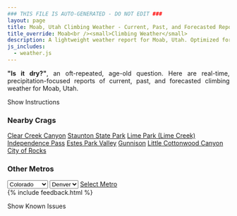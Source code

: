 ```yaml
---
### THIS FILE IS AUTO-GENERATED - DO NOT EDIT ###
layout: page
title: Moab, Utah Climbing Weather - Current, Past, and Forecasted Report
title_override: Moab<br /><small>Climbing Weather</small>
description: A lightweight weather report for Moab, Utah. Optimized for slow internet connections.
js_includes:
  - weather.js
---
```


<section class="measure center lh-copy f5-ns f6 ph2 mv4" style="text-align: justify;">
<strong>"Is it dry?"</strong>, an oft-repeated, age-old question. Here are real-time,
precipitation-focused reports of current, past, and forecasted climbing weather for Moab, Utah.
</section>

<p id="settings-toggle" class="mw5 b center tc hover-light-red black-70 pointer">Show Instructions</p>
<section id="settings" class="overflow-hidden" style="display:none;">
    <div class="mv2 ph2 center">
        <div class="fn f6 tc pv2">
            <p class="measure lh-copy center"><strong>Show/hide hourly forecasts</strong> by clicking the desired day.</p>
            <hr class="mw5 p0 mv2 o-60 b0 bt b--light-red light-red bg-light-red">
            <p class="measure lh-copy center"><strong>Current and Past conditions</strong> are measured by the nearest weather station. <strong>Forecast conditions</strong> are calculated and polled separately.</p>
            <hr class="mw5 p0 mv2 o-60 b0 bt b--light-red light-red bg-light-red">
            <p class="measure lh-copy center"><strong>Having issues?</strong> Try <a id="clear-cache" class="no-underline relative fancy-link light-red hover-light-red" href="#">clearing the local cache</a>.</p>
            <hr class="mw5 p0 mv2 o-60 b0 bt b--light-red light-red bg-light-red">
            <p class="measure lh-copy center">Weather data sourced from <a class="no-underline fancy-link relative light-red" target="_blank" href="https://www.weather.gov/documentation/services-web-api">weather.gov</a>.</p>
        </div>
    </div>
</section>
<section id="weather" data-crag="moab-utah" class="mv4-ns mv3 ph2 center"></section>
<section id="nearby" class="tc lh-copy">
  <h3>Nearby Crags</h3>
<a class="nowrap no-underline fancy-link relative light-red mh3" href="/crags/clear-creek-canyon-colorado-weather.html">Clear Creek Canyon</a>
<a class="nowrap no-underline fancy-link relative light-red mh3" href="/crags/staunton-state-park-colorado-weather.html">Staunton State Park</a>
<a class="nowrap no-underline fancy-link relative light-red mh3" href="/crags/lime-park-lime-creek-colorado-weather.html">Lime Park (Lime Creek)</a>
<a class="nowrap no-underline fancy-link relative light-red mh3" href="/crags/independence-pass-colorado-weather.html">Independence Pass</a>
<a class="nowrap no-underline fancy-link relative light-red mh3" href="/crags/estes-park-valley-colorado-weather.html">Estes Park Valley</a>
<a class="nowrap no-underline fancy-link relative light-red mh3" href="/crags/gunnison-colorado-weather.html">Gunnison</a>
<a class="nowrap no-underline fancy-link relative light-red mh3" href="/crags/little-cottonwood-canyon-utah-weather.html">Little Cottonwood Canyon</a>
<a class="nowrap no-underline fancy-link relative light-red mh3" href="/crags/city-of-rocks-idaho-weather.html">City of Rocks</a>
</section>
<section id="nearby" class="tc lh-copy">
  <h3>Other Metros</h3>
  <select class="ma1 bg-near-white pa2" id="stateSel">
    <option value="Texas">Texas</option>
    <option value="Washington">Washington</option>
    <option value="Colorado" selected>Colorado</option>
    <option value="Tennessee">Tennessee</option>
    <option value="Utah">Utah</option>
    <option value="California">California</option>
  </select>
  <select class="ma1 bg-near-white pa2" id="citySel">
    <option value="Denver" selected>Denver</option>
  </select>
  <a id="selectMetro" class="f6 link dim ph3 pv2 ma1 dib white bg-light-red" href="/crags/denver-colorado-weather.html">Select Metro</a>
  <script>
    var states = [];
    states["Texas"] = "Austin"
    states["Washington"] = "Seattle"
    states["Colorado"] = "Denver"
    states["Tennessee"] = "Nashville"
    states["Utah"] = "Salt Lake City"
    states["California"] = "San Francisco|Los Angeles"
  </script>
</section>
{% include feedback.html %}
<p id="issues-toggle" class="mw5 b center tc hover-light-red black-70 pointer">Show Known Issues</p>
<section id="issues" class="overflow-hidden tc f6">
</section>

<script>
  var weekly_GJT_60_82 = {"updated":"2022-01-03T07:11:05+00:00","units":"us","forecastGenerator":"BaselineForecastGenerator","generatedAt":"2022-01-03T08:48:03+00:00","updateTime":"2022-01-03T07:11:05+00:00","validTimes":"2022-01-03T01:00:00+00:00/P8D","elevation":{"unitCode":"wmoUnit:m","value":1560.8808},"periods":[{"number":1,"name":"Overnight","startTime":"2022-01-03T01:00:00-07:00","endTime":"2022-01-03T06:00:00-07:00","isDaytime":false,"temperature":3,"temperatureUnit":"F","temperatureTrend":null,"windSpeed":"5 mph","windDirection":"E","icon":"https://api.weather.gov/icons/land/night/cold?size=medium","shortForecast":"Mostly Clear","detailedForecast":"Mostly clear, with a low around 3. East wind around 5 mph."},{"number":2,"name":"Monday","startTime":"2022-01-03T06:00:00-07:00","endTime":"2022-01-03T18:00:00-07:00","isDaytime":true,"temperature":27,"temperatureUnit":"F","temperatureTrend":null,"windSpeed":"5 mph","windDirection":"WNW","icon":"https://api.weather.gov/icons/land/day/few?size=medium","shortForecast":"Sunny","detailedForecast":"Sunny, with a high near 27. West northwest wind around 5 mph."},{"number":3,"name":"Monday Night","startTime":"2022-01-03T18:00:00-07:00","endTime":"2022-01-04T06:00:00-07:00","isDaytime":false,"temperature":14,"temperatureUnit":"F","temperatureTrend":null,"windSpeed":"5 mph","windDirection":"ESE","icon":"https://api.weather.gov/icons/land/night/sct?size=medium","shortForecast":"Partly Cloudy","detailedForecast":"Partly cloudy, with a low around 14. East southeast wind around 5 mph."},{"number":4,"name":"Tuesday","startTime":"2022-01-04T06:00:00-07:00","endTime":"2022-01-04T18:00:00-07:00","isDaytime":true,"temperature":35,"temperatureUnit":"F","temperatureTrend":null,"windSpeed":"5 mph","windDirection":"SSW","icon":"https://api.weather.gov/icons/land/day/sct?size=medium","shortForecast":"Mostly Sunny","detailedForecast":"Mostly sunny, with a high near 35. South southwest wind around 5 mph."},{"number":5,"name":"Tuesday Night","startTime":"2022-01-04T18:00:00-07:00","endTime":"2022-01-05T06:00:00-07:00","isDaytime":false,"temperature":19,"temperatureUnit":"F","temperatureTrend":null,"windSpeed":"5 mph","windDirection":"SSE","icon":"https://api.weather.gov/icons/land/night/sct?size=medium","shortForecast":"Partly Cloudy","detailedForecast":"Partly cloudy, with a low around 19. South southeast wind around 5 mph."},{"number":6,"name":"Wednesday","startTime":"2022-01-05T06:00:00-07:00","endTime":"2022-01-05T18:00:00-07:00","isDaytime":true,"temperature":39,"temperatureUnit":"F","temperatureTrend":null,"windSpeed":"5 to 10 mph","windDirection":"SSW","icon":"https://api.weather.gov/icons/land/day/bkn?size=medium","shortForecast":"Partly Sunny","detailedForecast":"Partly sunny, with a high near 39."},{"number":7,"name":"Wednesday Night","startTime":"2022-01-05T18:00:00-07:00","endTime":"2022-01-06T06:00:00-07:00","isDaytime":false,"temperature":24,"temperatureUnit":"F","temperatureTrend":null,"windSpeed":"5 to 10 mph","windDirection":"S","icon":"https://api.weather.gov/icons/land/night/bkn?size=medium","shortForecast":"Mostly Cloudy","detailedForecast":"Mostly cloudy, with a low around 24."},{"number":8,"name":"Thursday","startTime":"2022-01-06T06:00:00-07:00","endTime":"2022-01-06T18:00:00-07:00","isDaytime":true,"temperature":41,"temperatureUnit":"F","temperatureTrend":null,"windSpeed":"5 mph","windDirection":"S","icon":"https://api.weather.gov/icons/land/day/sct?size=medium","shortForecast":"Mostly Sunny","detailedForecast":"Mostly sunny, with a high near 41."},{"number":9,"name":"Thursday Night","startTime":"2022-01-06T18:00:00-07:00","endTime":"2022-01-07T06:00:00-07:00","isDaytime":false,"temperature":25,"temperatureUnit":"F","temperatureTrend":null,"windSpeed":"5 mph","windDirection":"SE","icon":"https://api.weather.gov/icons/land/night/sct?size=medium","shortForecast":"Partly Cloudy","detailedForecast":"Partly cloudy, with a low around 25."},{"number":10,"name":"Friday","startTime":"2022-01-07T06:00:00-07:00","endTime":"2022-01-07T18:00:00-07:00","isDaytime":true,"temperature":42,"temperatureUnit":"F","temperatureTrend":null,"windSpeed":"5 to 10 mph","windDirection":"SSE","icon":"https://api.weather.gov/icons/land/day/sct?size=medium","shortForecast":"Mostly Sunny","detailedForecast":"Mostly sunny, with a high near 42."},{"number":11,"name":"Friday Night","startTime":"2022-01-07T18:00:00-07:00","endTime":"2022-01-08T06:00:00-07:00","isDaytime":false,"temperature":26,"temperatureUnit":"F","temperatureTrend":null,"windSpeed":"5 to 10 mph","windDirection":"SSE","icon":"https://api.weather.gov/icons/land/night/bkn/snow?size=medium","shortForecast":"Mostly Cloudy then Slight Chance Snow Showers","detailedForecast":"A slight chance of snow showers after 5am. Mostly cloudy, with a low around 26."},{"number":12,"name":"Saturday","startTime":"2022-01-08T06:00:00-07:00","endTime":"2022-01-08T18:00:00-07:00","isDaytime":true,"temperature":41,"temperatureUnit":"F","temperatureTrend":null,"windSpeed":"5 to 10 mph","windDirection":"SW","icon":"https://api.weather.gov/icons/land/day/snow/sct?size=medium","shortForecast":"Slight Chance Snow Showers then Mostly Sunny","detailedForecast":"A slight chance of snow showers before 11am. Mostly sunny, with a high near 41."},{"number":13,"name":"Saturday Night","startTime":"2022-01-08T18:00:00-07:00","endTime":"2022-01-09T06:00:00-07:00","isDaytime":false,"temperature":22,"temperatureUnit":"F","temperatureTrend":null,"windSpeed":"5 mph","windDirection":"ENE","icon":"https://api.weather.gov/icons/land/night/sct?size=medium","shortForecast":"Partly Cloudy","detailedForecast":"Partly cloudy, with a low around 22."},{"number":14,"name":"Sunday","startTime":"2022-01-09T06:00:00-07:00","endTime":"2022-01-09T18:00:00-07:00","isDaytime":true,"temperature":37,"temperatureUnit":"F","temperatureTrend":null,"windSpeed":"5 mph","windDirection":"NNE","icon":"https://api.weather.gov/icons/land/day/sct?size=medium","shortForecast":"Mostly Sunny","detailedForecast":"Mostly sunny, with a high near 37."}]}
  var hourly_GJT_60_82 = {"@context":["https://geojson.org/geojson-ld/geojson-context.jsonld",{"@version":"1.1","wx":"https://api.weather.gov/ontology#","geo":"http://www.opengis.net/ont/geosparql#","unit":"http://codes.wmo.int/common/unit/","@vocab":"https://api.weather.gov/ontology#"}],"type":"Feature","geometry":{"type":"Polygon","coordinates":[[[-109.4804235,38.5800787],[-109.4774012,38.5580367],[-109.4492348,38.560395400000004],[-109.4522513,38.582437600000006],[-109.4804235,38.5800787]]]},"properties":{"updated":"2022-01-03T07:11:05+00:00","units":"us","forecastGenerator":"HourlyForecastGenerator","generatedAt":"2022-01-03T08:48:04+00:00","updateTime":"2022-01-03T07:11:05+00:00","validTimes":"2022-01-03T01:00:00+00:00/P8D","elevation":{"unitCode":"wmoUnit:m","value":1560.8808},"periods":[{"number":1,"name":"","startTime":"2022-01-03T01:00:00-07:00","endTime":"2022-01-03T02:00:00-07:00","isDaytime":false,"temperature":6,"temperatureUnit":"F","temperatureTrend":null,"windSpeed":"5 mph","windDirection":"E","icon":"https://api.weather.gov/icons/land/night/cold?size=small","shortForecast":"Mostly Clear","detailedForecast":""},{"number":2,"name":"","startTime":"2022-01-03T02:00:00-07:00","endTime":"2022-01-03T03:00:00-07:00","isDaytime":false,"temperature":5,"temperatureUnit":"F","temperatureTrend":null,"windSpeed":"5 mph","windDirection":"ENE","icon":"https://api.weather.gov/icons/land/night/cold?size=small","shortForecast":"Mostly Clear","detailedForecast":""},{"number":3,"name":"","startTime":"2022-01-03T03:00:00-07:00","endTime":"2022-01-03T04:00:00-07:00","isDaytime":false,"temperature":4,"temperatureUnit":"F","temperatureTrend":null,"windSpeed":"5 mph","windDirection":"ENE","icon":"https://api.weather.gov/icons/land/night/cold?size=small","shortForecast":"Mostly Clear","detailedForecast":""},{"number":4,"name":"","startTime":"2022-01-03T04:00:00-07:00","endTime":"2022-01-03T05:00:00-07:00","isDaytime":false,"temperature":4,"temperatureUnit":"F","temperatureTrend":null,"windSpeed":"5 mph","windDirection":"E","icon":"https://api.weather.gov/icons/land/night/cold?size=small","shortForecast":"Mostly Clear","detailedForecast":""},{"number":5,"name":"","startTime":"2022-01-03T05:00:00-07:00","endTime":"2022-01-03T06:00:00-07:00","isDaytime":false,"temperature":3,"temperatureUnit":"F","temperatureTrend":null,"windSpeed":"5 mph","windDirection":"ESE","icon":"https://api.weather.gov/icons/land/night/cold?size=small","shortForecast":"Mostly Clear","detailedForecast":""},{"number":6,"name":"","startTime":"2022-01-03T06:00:00-07:00","endTime":"2022-01-03T07:00:00-07:00","isDaytime":true,"temperature":6,"temperatureUnit":"F","temperatureTrend":null,"windSpeed":"5 mph","windDirection":"ESE","icon":"https://api.weather.gov/icons/land/day/cold?size=small","shortForecast":"Sunny","detailedForecast":""},{"number":7,"name":"","startTime":"2022-01-03T07:00:00-07:00","endTime":"2022-01-03T08:00:00-07:00","isDaytime":true,"temperature":9,"temperatureUnit":"F","temperatureTrend":null,"windSpeed":"5 mph","windDirection":"SE","icon":"https://api.weather.gov/icons/land/day/cold?size=small","shortForecast":"Sunny","detailedForecast":""},{"number":8,"name":"","startTime":"2022-01-03T08:00:00-07:00","endTime":"2022-01-03T09:00:00-07:00","isDaytime":true,"temperature":12,"temperatureUnit":"F","temperatureTrend":null,"windSpeed":"5 mph","windDirection":"SE","icon":"https://api.weather.gov/icons/land/day/few?size=small","shortForecast":"Sunny","detailedForecast":""},{"number":9,"name":"","startTime":"2022-01-03T09:00:00-07:00","endTime":"2022-01-03T10:00:00-07:00","isDaytime":true,"temperature":14,"temperatureUnit":"F","temperatureTrend":null,"windSpeed":"5 mph","windDirection":"SSE","icon":"https://api.weather.gov/icons/land/day/few?size=small","shortForecast":"Sunny","detailedForecast":""},{"number":10,"name":"","startTime":"2022-01-03T10:00:00-07:00","endTime":"2022-01-03T11:00:00-07:00","isDaytime":true,"temperature":17,"temperatureUnit":"F","temperatureTrend":null,"windSpeed":"5 mph","windDirection":"W","icon":"https://api.weather.gov/icons/land/day/few?size=small","shortForecast":"Sunny","detailedForecast":""},{"number":11,"name":"","startTime":"2022-01-03T11:00:00-07:00","endTime":"2022-01-03T12:00:00-07:00","isDaytime":true,"temperature":20,"temperatureUnit":"F","temperatureTrend":null,"windSpeed":"5 mph","windDirection":"WNW","icon":"https://api.weather.gov/icons/land/day/few?size=small","shortForecast":"Sunny","detailedForecast":""},{"number":12,"name":"","startTime":"2022-01-03T12:00:00-07:00","endTime":"2022-01-03T13:00:00-07:00","isDaytime":true,"temperature":24,"temperatureUnit":"F","temperatureTrend":null,"windSpeed":"5 mph","windDirection":"NW","icon":"https://api.weather.gov/icons/land/day/few?size=small","shortForecast":"Sunny","detailedForecast":""},{"number":13,"name":"","startTime":"2022-01-03T13:00:00-07:00","endTime":"2022-01-03T14:00:00-07:00","isDaytime":true,"temperature":27,"temperatureUnit":"F","temperatureTrend":null,"windSpeed":"5 mph","windDirection":"NW","icon":"https://api.weather.gov/icons/land/day/few?size=small","shortForecast":"Sunny","detailedForecast":""},{"number":14,"name":"","startTime":"2022-01-03T14:00:00-07:00","endTime":"2022-01-03T15:00:00-07:00","isDaytime":true,"temperature":27,"temperatureUnit":"F","temperatureTrend":null,"windSpeed":"5 mph","windDirection":"NW","icon":"https://api.weather.gov/icons/land/day/few?size=small","shortForecast":"Sunny","detailedForecast":""},{"number":15,"name":"","startTime":"2022-01-03T15:00:00-07:00","endTime":"2022-01-03T16:00:00-07:00","isDaytime":true,"temperature":25,"temperatureUnit":"F","temperatureTrend":null,"windSpeed":"5 mph","windDirection":"NW","icon":"https://api.weather.gov/icons/land/day/few?size=small","shortForecast":"Sunny","detailedForecast":""},{"number":16,"name":"","startTime":"2022-01-03T16:00:00-07:00","endTime":"2022-01-03T17:00:00-07:00","isDaytime":true,"temperature":21,"temperatureUnit":"F","temperatureTrend":null,"windSpeed":"5 mph","windDirection":"NW","icon":"https://api.weather.gov/icons/land/day/few?size=small","shortForecast":"Sunny","detailedForecast":""},{"number":17,"name":"","startTime":"2022-01-03T17:00:00-07:00","endTime":"2022-01-03T18:00:00-07:00","isDaytime":true,"temperature":17,"temperatureUnit":"F","temperatureTrend":null,"windSpeed":"5 mph","windDirection":"N","icon":"https://api.weather.gov/icons/land/day/few?size=small","shortForecast":"Sunny","detailedForecast":""},{"number":18,"name":"","startTime":"2022-01-03T18:00:00-07:00","endTime":"2022-01-03T19:00:00-07:00","isDaytime":false,"temperature":15,"temperatureUnit":"F","temperatureTrend":null,"windSpeed":"5 mph","windDirection":"ENE","icon":"https://api.weather.gov/icons/land/night/few?size=small","shortForecast":"Mostly Clear","detailedForecast":""},{"number":19,"name":"","startTime":"2022-01-03T19:00:00-07:00","endTime":"2022-01-03T20:00:00-07:00","isDaytime":false,"temperature":14,"temperatureUnit":"F","temperatureTrend":null,"windSpeed":"5 mph","windDirection":"ENE","icon":"https://api.weather.gov/icons/land/night/sct?size=small","shortForecast":"Partly Cloudy","detailedForecast":""},{"number":20,"name":"","startTime":"2022-01-03T20:00:00-07:00","endTime":"2022-01-03T21:00:00-07:00","isDaytime":false,"temperature":14,"temperatureUnit":"F","temperatureTrend":null,"windSpeed":"5 mph","windDirection":"E","icon":"https://api.weather.gov/icons/land/night/sct?size=small","shortForecast":"Partly Cloudy","detailedForecast":""},{"number":21,"name":"","startTime":"2022-01-03T21:00:00-07:00","endTime":"2022-01-03T22:00:00-07:00","isDaytime":false,"temperature":15,"temperatureUnit":"F","temperatureTrend":null,"windSpeed":"5 mph","windDirection":"E","icon":"https://api.weather.gov/icons/land/night/sct?size=small","shortForecast":"Partly Cloudy","detailedForecast":""},{"number":22,"name":"","startTime":"2022-01-03T22:00:00-07:00","endTime":"2022-01-03T23:00:00-07:00","isDaytime":false,"temperature":15,"temperatureUnit":"F","temperatureTrend":null,"windSpeed":"5 mph","windDirection":"SE","icon":"https://api.weather.gov/icons/land/night/sct?size=small","shortForecast":"Partly Cloudy","detailedForecast":""},{"number":23,"name":"","startTime":"2022-01-03T23:00:00-07:00","endTime":"2022-01-04T00:00:00-07:00","isDaytime":false,"temperature":16,"temperatureUnit":"F","temperatureTrend":null,"windSpeed":"5 mph","windDirection":"SSE","icon":"https://api.weather.gov/icons/land/night/sct?size=small","shortForecast":"Partly Cloudy","detailedForecast":""},{"number":24,"name":"","startTime":"2022-01-04T00:00:00-07:00","endTime":"2022-01-04T01:00:00-07:00","isDaytime":false,"temperature":15,"temperatureUnit":"F","temperatureTrend":null,"windSpeed":"5 mph","windDirection":"SSE","icon":"https://api.weather.gov/icons/land/night/bkn?size=small","shortForecast":"Mostly Cloudy","detailedForecast":""},{"number":25,"name":"","startTime":"2022-01-04T01:00:00-07:00","endTime":"2022-01-04T02:00:00-07:00","isDaytime":false,"temperature":15,"temperatureUnit":"F","temperatureTrend":null,"windSpeed":"5 mph","windDirection":"SSE","icon":"https://api.weather.gov/icons/land/night/bkn?size=small","shortForecast":"Mostly Cloudy","detailedForecast":""},{"number":26,"name":"","startTime":"2022-01-04T02:00:00-07:00","endTime":"2022-01-04T03:00:00-07:00","isDaytime":false,"temperature":14,"temperatureUnit":"F","temperatureTrend":null,"windSpeed":"5 mph","windDirection":"SSE","icon":"https://api.weather.gov/icons/land/night/bkn?size=small","shortForecast":"Mostly Cloudy","detailedForecast":""},{"number":27,"name":"","startTime":"2022-01-04T03:00:00-07:00","endTime":"2022-01-04T04:00:00-07:00","isDaytime":false,"temperature":14,"temperatureUnit":"F","temperatureTrend":null,"windSpeed":"5 mph","windDirection":"SSE","icon":"https://api.weather.gov/icons/land/night/bkn?size=small","shortForecast":"Mostly Cloudy","detailedForecast":""},{"number":28,"name":"","startTime":"2022-01-04T04:00:00-07:00","endTime":"2022-01-04T05:00:00-07:00","isDaytime":false,"temperature":14,"temperatureUnit":"F","temperatureTrend":null,"windSpeed":"5 mph","windDirection":"S","icon":"https://api.weather.gov/icons/land/night/bkn?size=small","shortForecast":"Mostly Cloudy","detailedForecast":""},{"number":29,"name":"","startTime":"2022-01-04T05:00:00-07:00","endTime":"2022-01-04T06:00:00-07:00","isDaytime":false,"temperature":14,"temperatureUnit":"F","temperatureTrend":null,"windSpeed":"5 mph","windDirection":"S","icon":"https://api.weather.gov/icons/land/night/bkn?size=small","shortForecast":"Mostly Cloudy","detailedForecast":""},{"number":30,"name":"","startTime":"2022-01-04T06:00:00-07:00","endTime":"2022-01-04T07:00:00-07:00","isDaytime":true,"temperature":14,"temperatureUnit":"F","temperatureTrend":null,"windSpeed":"5 mph","windDirection":"S","icon":"https://api.weather.gov/icons/land/day/bkn?size=small","shortForecast":"Partly Sunny","detailedForecast":""},{"number":31,"name":"","startTime":"2022-01-04T07:00:00-07:00","endTime":"2022-01-04T08:00:00-07:00","isDaytime":true,"temperature":15,"temperatureUnit":"F","temperatureTrend":null,"windSpeed":"5 mph","windDirection":"S","icon":"https://api.weather.gov/icons/land/day/bkn?size=small","shortForecast":"Partly Sunny","detailedForecast":""},{"number":32,"name":"","startTime":"2022-01-04T08:00:00-07:00","endTime":"2022-01-04T09:00:00-07:00","isDaytime":true,"temperature":17,"temperatureUnit":"F","temperatureTrend":null,"windSpeed":"5 mph","windDirection":"S","icon":"https://api.weather.gov/icons/land/day/bkn?size=small","shortForecast":"Partly Sunny","detailedForecast":""},{"number":33,"name":"","startTime":"2022-01-04T09:00:00-07:00","endTime":"2022-01-04T10:00:00-07:00","isDaytime":true,"temperature":22,"temperatureUnit":"F","temperatureTrend":null,"windSpeed":"5 mph","windDirection":"S","icon":"https://api.weather.gov/icons/land/day/bkn?size=small","shortForecast":"Partly Sunny","detailedForecast":""},{"number":34,"name":"","startTime":"2022-01-04T10:00:00-07:00","endTime":"2022-01-04T11:00:00-07:00","isDaytime":true,"temperature":27,"temperatureUnit":"F","temperatureTrend":null,"windSpeed":"5 mph","windDirection":"SSW","icon":"https://api.weather.gov/icons/land/day/sct?size=small","shortForecast":"Mostly Sunny","detailedForecast":""},{"number":35,"name":"","startTime":"2022-01-04T11:00:00-07:00","endTime":"2022-01-04T12:00:00-07:00","isDaytime":true,"temperature":31,"temperatureUnit":"F","temperatureTrend":null,"windSpeed":"5 mph","windDirection":"SW","icon":"https://api.weather.gov/icons/land/day/sct?size=small","shortForecast":"Mostly Sunny","detailedForecast":""},{"number":36,"name":"","startTime":"2022-01-04T12:00:00-07:00","endTime":"2022-01-04T13:00:00-07:00","isDaytime":true,"temperature":34,"temperatureUnit":"F","temperatureTrend":null,"windSpeed":"5 mph","windDirection":"SW","icon":"https://api.weather.gov/icons/land/day/sct?size=small","shortForecast":"Mostly Sunny","detailedForecast":""},{"number":37,"name":"","startTime":"2022-01-04T13:00:00-07:00","endTime":"2022-01-04T14:00:00-07:00","isDaytime":true,"temperature":35,"temperatureUnit":"F","temperatureTrend":null,"windSpeed":"5 mph","windDirection":"SW","icon":"https://api.weather.gov/icons/land/day/sct?size=small","shortForecast":"Mostly Sunny","detailedForecast":""},{"number":38,"name":"","startTime":"2022-01-04T14:00:00-07:00","endTime":"2022-01-04T15:00:00-07:00","isDaytime":true,"temperature":34,"temperatureUnit":"F","temperatureTrend":null,"windSpeed":"5 mph","windDirection":"SW","icon":"https://api.weather.gov/icons/land/day/sct?size=small","shortForecast":"Mostly Sunny","detailedForecast":""},{"number":39,"name":"","startTime":"2022-01-04T15:00:00-07:00","endTime":"2022-01-04T16:00:00-07:00","isDaytime":true,"temperature":33,"temperatureUnit":"F","temperatureTrend":null,"windSpeed":"5 mph","windDirection":"SW","icon":"https://api.weather.gov/icons/land/day/sct?size=small","shortForecast":"Mostly Sunny","detailedForecast":""},{"number":40,"name":"","startTime":"2022-01-04T16:00:00-07:00","endTime":"2022-01-04T17:00:00-07:00","isDaytime":true,"temperature":31,"temperatureUnit":"F","temperatureTrend":null,"windSpeed":"5 mph","windDirection":"S","icon":"https://api.weather.gov/icons/land/day/bkn?size=small","shortForecast":"Partly Sunny","detailedForecast":""},{"number":41,"name":"","startTime":"2022-01-04T17:00:00-07:00","endTime":"2022-01-04T18:00:00-07:00","isDaytime":true,"temperature":29,"temperatureUnit":"F","temperatureTrend":null,"windSpeed":"5 mph","windDirection":"S","icon":"https://api.weather.gov/icons/land/day/bkn?size=small","shortForecast":"Partly Sunny","detailedForecast":""},{"number":42,"name":"","startTime":"2022-01-04T18:00:00-07:00","endTime":"2022-01-04T19:00:00-07:00","isDaytime":false,"temperature":27,"temperatureUnit":"F","temperatureTrend":null,"windSpeed":"5 mph","windDirection":"S","icon":"https://api.weather.gov/icons/land/night/sct?size=small","shortForecast":"Partly Cloudy","detailedForecast":""},{"number":43,"name":"","startTime":"2022-01-04T19:00:00-07:00","endTime":"2022-01-04T20:00:00-07:00","isDaytime":false,"temperature":25,"temperatureUnit":"F","temperatureTrend":null,"windSpeed":"5 mph","windDirection":"S","icon":"https://api.weather.gov/icons/land/night/sct?size=small","shortForecast":"Partly Cloudy","detailedForecast":""},{"number":44,"name":"","startTime":"2022-01-04T20:00:00-07:00","endTime":"2022-01-04T21:00:00-07:00","isDaytime":false,"temperature":24,"temperatureUnit":"F","temperatureTrend":null,"windSpeed":"5 mph","windDirection":"SSE","icon":"https://api.weather.gov/icons/land/night/sct?size=small","shortForecast":"Partly Cloudy","detailedForecast":""},{"number":45,"name":"","startTime":"2022-01-04T21:00:00-07:00","endTime":"2022-01-04T22:00:00-07:00","isDaytime":false,"temperature":23,"temperatureUnit":"F","temperatureTrend":null,"windSpeed":"5 mph","windDirection":"SSE","icon":"https://api.weather.gov/icons/land/night/sct?size=small","shortForecast":"Partly Cloudy","detailedForecast":""},{"number":46,"name":"","startTime":"2022-01-04T22:00:00-07:00","endTime":"2022-01-04T23:00:00-07:00","isDaytime":false,"temperature":23,"temperatureUnit":"F","temperatureTrend":null,"windSpeed":"5 mph","windDirection":"SSE","icon":"https://api.weather.gov/icons/land/night/sct?size=small","shortForecast":"Partly Cloudy","detailedForecast":""},{"number":47,"name":"","startTime":"2022-01-04T23:00:00-07:00","endTime":"2022-01-05T00:00:00-07:00","isDaytime":false,"temperature":23,"temperatureUnit":"F","temperatureTrend":null,"windSpeed":"5 mph","windDirection":"SSE","icon":"https://api.weather.gov/icons/land/night/few?size=small","shortForecast":"Mostly Clear","detailedForecast":""},{"number":48,"name":"","startTime":"2022-01-05T00:00:00-07:00","endTime":"2022-01-05T01:00:00-07:00","isDaytime":false,"temperature":23,"temperatureUnit":"F","temperatureTrend":null,"windSpeed":"5 mph","windDirection":"SSE","icon":"https://api.weather.gov/icons/land/night/sct?size=small","shortForecast":"Partly Cloudy","detailedForecast":""},{"number":49,"name":"","startTime":"2022-01-05T01:00:00-07:00","endTime":"2022-01-05T02:00:00-07:00","isDaytime":false,"temperature":22,"temperatureUnit":"F","temperatureTrend":null,"windSpeed":"5 mph","windDirection":"SSE","icon":"https://api.weather.gov/icons/land/night/sct?size=small","shortForecast":"Partly Cloudy","detailedForecast":""},{"number":50,"name":"","startTime":"2022-01-05T02:00:00-07:00","endTime":"2022-01-05T03:00:00-07:00","isDaytime":false,"temperature":22,"temperatureUnit":"F","temperatureTrend":null,"windSpeed":"5 mph","windDirection":"SSE","icon":"https://api.weather.gov/icons/land/night/sct?size=small","shortForecast":"Partly Cloudy","detailedForecast":""},{"number":51,"name":"","startTime":"2022-01-05T03:00:00-07:00","endTime":"2022-01-05T04:00:00-07:00","isDaytime":false,"temperature":22,"temperatureUnit":"F","temperatureTrend":null,"windSpeed":"5 mph","windDirection":"SSE","icon":"https://api.weather.gov/icons/land/night/sct?size=small","shortForecast":"Partly Cloudy","detailedForecast":""},{"number":52,"name":"","startTime":"2022-01-05T04:00:00-07:00","endTime":"2022-01-05T05:00:00-07:00","isDaytime":false,"temperature":22,"temperatureUnit":"F","temperatureTrend":null,"windSpeed":"5 mph","windDirection":"SSE","icon":"https://api.weather.gov/icons/land/night/sct?size=small","shortForecast":"Partly Cloudy","detailedForecast":""},{"number":53,"name":"","startTime":"2022-01-05T05:00:00-07:00","endTime":"2022-01-05T06:00:00-07:00","isDaytime":false,"temperature":22,"temperatureUnit":"F","temperatureTrend":null,"windSpeed":"5 mph","windDirection":"SSE","icon":"https://api.weather.gov/icons/land/night/bkn?size=small","shortForecast":"Mostly Cloudy","detailedForecast":""},{"number":54,"name":"","startTime":"2022-01-05T06:00:00-07:00","endTime":"2022-01-05T07:00:00-07:00","isDaytime":true,"temperature":21,"temperatureUnit":"F","temperatureTrend":null,"windSpeed":"5 mph","windDirection":"SSE","icon":"https://api.weather.gov/icons/land/day/bkn?size=small","shortForecast":"Partly Sunny","detailedForecast":""},{"number":55,"name":"","startTime":"2022-01-05T07:00:00-07:00","endTime":"2022-01-05T08:00:00-07:00","isDaytime":true,"temperature":21,"temperatureUnit":"F","temperatureTrend":null,"windSpeed":"5 mph","windDirection":"SSE","icon":"https://api.weather.gov/icons/land/day/bkn?size=small","shortForecast":"Partly Sunny","detailedForecast":""},{"number":56,"name":"","startTime":"2022-01-05T08:00:00-07:00","endTime":"2022-01-05T09:00:00-07:00","isDaytime":true,"temperature":21,"temperatureUnit":"F","temperatureTrend":null,"windSpeed":"5 mph","windDirection":"SSE","icon":"https://api.weather.gov/icons/land/day/bkn?size=small","shortForecast":"Partly Sunny","detailedForecast":""},{"number":57,"name":"","startTime":"2022-01-05T09:00:00-07:00","endTime":"2022-01-05T10:00:00-07:00","isDaytime":true,"temperature":24,"temperatureUnit":"F","temperatureTrend":null,"windSpeed":"10 mph","windDirection":"S","icon":"https://api.weather.gov/icons/land/day/bkn?size=small","shortForecast":"Partly Sunny","detailedForecast":""},{"number":58,"name":"","startTime":"2022-01-05T10:00:00-07:00","endTime":"2022-01-05T11:00:00-07:00","isDaytime":true,"temperature":27,"temperatureUnit":"F","temperatureTrend":null,"windSpeed":"10 mph","windDirection":"SSW","icon":"https://api.weather.gov/icons/land/day/sct?size=small","shortForecast":"Mostly Sunny","detailedForecast":""},{"number":59,"name":"","startTime":"2022-01-05T11:00:00-07:00","endTime":"2022-01-05T12:00:00-07:00","isDaytime":true,"temperature":30,"temperatureUnit":"F","temperatureTrend":null,"windSpeed":"10 mph","windDirection":"SSW","icon":"https://api.weather.gov/icons/land/day/sct?size=small","shortForecast":"Mostly Sunny","detailedForecast":""},{"number":60,"name":"","startTime":"2022-01-05T12:00:00-07:00","endTime":"2022-01-05T13:00:00-07:00","isDaytime":true,"temperature":33,"temperatureUnit":"F","temperatureTrend":null,"windSpeed":"10 mph","windDirection":"SW","icon":"https://api.weather.gov/icons/land/day/sct?size=small","shortForecast":"Mostly Sunny","detailedForecast":""},{"number":61,"name":"","startTime":"2022-01-05T13:00:00-07:00","endTime":"2022-01-05T14:00:00-07:00","isDaytime":true,"temperature":35,"temperatureUnit":"F","temperatureTrend":null,"windSpeed":"10 mph","windDirection":"SW","icon":"https://api.weather.gov/icons/land/day/sct?size=small","shortForecast":"Mostly Sunny","detailedForecast":""},{"number":62,"name":"","startTime":"2022-01-05T14:00:00-07:00","endTime":"2022-01-05T15:00:00-07:00","isDaytime":true,"temperature":36,"temperatureUnit":"F","temperatureTrend":null,"windSpeed":"10 mph","windDirection":"SW","icon":"https://api.weather.gov/icons/land/day/bkn?size=small","shortForecast":"Partly Sunny","detailedForecast":""},{"number":63,"name":"","startTime":"2022-01-05T15:00:00-07:00","endTime":"2022-01-05T16:00:00-07:00","isDaytime":true,"temperature":36,"temperatureUnit":"F","temperatureTrend":null,"windSpeed":"10 mph","windDirection":"SW","icon":"https://api.weather.gov/icons/land/day/bkn?size=small","shortForecast":"Partly Sunny","detailedForecast":""},{"number":64,"name":"","startTime":"2022-01-05T16:00:00-07:00","endTime":"2022-01-05T17:00:00-07:00","isDaytime":true,"temperature":34,"temperatureUnit":"F","temperatureTrend":null,"windSpeed":"10 mph","windDirection":"SSW","icon":"https://api.weather.gov/icons/land/day/bkn?size=small","shortForecast":"Partly Sunny","detailedForecast":""},{"number":65,"name":"","startTime":"2022-01-05T17:00:00-07:00","endTime":"2022-01-05T18:00:00-07:00","isDaytime":true,"temperature":33,"temperatureUnit":"F","temperatureTrend":null,"windSpeed":"10 mph","windDirection":"SSW","icon":"https://api.weather.gov/icons/land/day/bkn?size=small","shortForecast":"Partly Sunny","detailedForecast":""},{"number":66,"name":"","startTime":"2022-01-05T18:00:00-07:00","endTime":"2022-01-05T19:00:00-07:00","isDaytime":false,"temperature":32,"temperatureUnit":"F","temperatureTrend":null,"windSpeed":"10 mph","windDirection":"S","icon":"https://api.weather.gov/icons/land/night/bkn?size=small","shortForecast":"Mostly Cloudy","detailedForecast":""},{"number":67,"name":"","startTime":"2022-01-05T19:00:00-07:00","endTime":"2022-01-05T20:00:00-07:00","isDaytime":false,"temperature":31,"temperatureUnit":"F","temperatureTrend":null,"windSpeed":"5 mph","windDirection":"S","icon":"https://api.weather.gov/icons/land/night/bkn?size=small","shortForecast":"Mostly Cloudy","detailedForecast":""},{"number":68,"name":"","startTime":"2022-01-05T20:00:00-07:00","endTime":"2022-01-05T21:00:00-07:00","isDaytime":false,"temperature":30,"temperatureUnit":"F","temperatureTrend":null,"windSpeed":"5 mph","windDirection":"S","icon":"https://api.weather.gov/icons/land/night/bkn?size=small","shortForecast":"Mostly Cloudy","detailedForecast":""},{"number":69,"name":"","startTime":"2022-01-05T21:00:00-07:00","endTime":"2022-01-05T22:00:00-07:00","isDaytime":false,"temperature":30,"temperatureUnit":"F","temperatureTrend":null,"windSpeed":"5 mph","windDirection":"S","icon":"https://api.weather.gov/icons/land/night/bkn?size=small","shortForecast":"Mostly Cloudy","detailedForecast":""},{"number":70,"name":"","startTime":"2022-01-05T22:00:00-07:00","endTime":"2022-01-05T23:00:00-07:00","isDaytime":false,"temperature":30,"temperatureUnit":"F","temperatureTrend":null,"windSpeed":"10 mph","windDirection":"SSE","icon":"https://api.weather.gov/icons/land/night/bkn?size=small","shortForecast":"Mostly Cloudy","detailedForecast":""},{"number":71,"name":"","startTime":"2022-01-05T23:00:00-07:00","endTime":"2022-01-06T00:00:00-07:00","isDaytime":false,"temperature":30,"temperatureUnit":"F","temperatureTrend":null,"windSpeed":"10 mph","windDirection":"SSE","icon":"https://api.weather.gov/icons/land/night/bkn?size=small","shortForecast":"Mostly Cloudy","detailedForecast":""},{"number":72,"name":"","startTime":"2022-01-06T00:00:00-07:00","endTime":"2022-01-06T01:00:00-07:00","isDaytime":false,"temperature":30,"temperatureUnit":"F","temperatureTrend":null,"windSpeed":"10 mph","windDirection":"SSE","icon":"https://api.weather.gov/icons/land/night/bkn?size=small","shortForecast":"Mostly Cloudy","detailedForecast":""},{"number":73,"name":"","startTime":"2022-01-06T01:00:00-07:00","endTime":"2022-01-06T02:00:00-07:00","isDaytime":false,"temperature":28,"temperatureUnit":"F","temperatureTrend":null,"windSpeed":"5 mph","windDirection":"SSE","icon":"https://api.weather.gov/icons/land/night/bkn?size=small","shortForecast":"Mostly Cloudy","detailedForecast":""},{"number":74,"name":"","startTime":"2022-01-06T02:00:00-07:00","endTime":"2022-01-06T03:00:00-07:00","isDaytime":false,"temperature":27,"temperatureUnit":"F","temperatureTrend":null,"windSpeed":"5 mph","windDirection":"SSE","icon":"https://api.weather.gov/icons/land/night/bkn?size=small","shortForecast":"Mostly Cloudy","detailedForecast":""},{"number":75,"name":"","startTime":"2022-01-06T03:00:00-07:00","endTime":"2022-01-06T04:00:00-07:00","isDaytime":false,"temperature":26,"temperatureUnit":"F","temperatureTrend":null,"windSpeed":"5 mph","windDirection":"SSE","icon":"https://api.weather.gov/icons/land/night/sct?size=small","shortForecast":"Partly Cloudy","detailedForecast":""},{"number":76,"name":"","startTime":"2022-01-06T04:00:00-07:00","endTime":"2022-01-06T05:00:00-07:00","isDaytime":false,"temperature":26,"temperatureUnit":"F","temperatureTrend":null,"windSpeed":"5 mph","windDirection":"SSE","icon":"https://api.weather.gov/icons/land/night/sct?size=small","shortForecast":"Partly Cloudy","detailedForecast":""},{"number":77,"name":"","startTime":"2022-01-06T05:00:00-07:00","endTime":"2022-01-06T06:00:00-07:00","isDaytime":false,"temperature":26,"temperatureUnit":"F","temperatureTrend":null,"windSpeed":"5 mph","windDirection":"SSE","icon":"https://api.weather.gov/icons/land/night/sct?size=small","shortForecast":"Partly Cloudy","detailedForecast":""},{"number":78,"name":"","startTime":"2022-01-06T06:00:00-07:00","endTime":"2022-01-06T07:00:00-07:00","isDaytime":true,"temperature":26,"temperatureUnit":"F","temperatureTrend":null,"windSpeed":"5 mph","windDirection":"SSE","icon":"https://api.weather.gov/icons/land/day/sct?size=small","shortForecast":"Mostly Sunny","detailedForecast":""},{"number":79,"name":"","startTime":"2022-01-06T07:00:00-07:00","endTime":"2022-01-06T08:00:00-07:00","isDaytime":true,"temperature":26,"temperatureUnit":"F","temperatureTrend":null,"windSpeed":"5 mph","windDirection":"SE","icon":"https://api.weather.gov/icons/land/day/sct?size=small","shortForecast":"Mostly Sunny","detailedForecast":""},{"number":80,"name":"","startTime":"2022-01-06T08:00:00-07:00","endTime":"2022-01-06T09:00:00-07:00","isDaytime":true,"temperature":27,"temperatureUnit":"F","temperatureTrend":null,"windSpeed":"5 mph","windDirection":"SE","icon":"https://api.weather.gov/icons/land/day/sct?size=small","shortForecast":"Mostly Sunny","detailedForecast":""},{"number":81,"name":"","startTime":"2022-01-06T09:00:00-07:00","endTime":"2022-01-06T10:00:00-07:00","isDaytime":true,"temperature":29,"temperatureUnit":"F","temperatureTrend":null,"windSpeed":"5 mph","windDirection":"SSE","icon":"https://api.weather.gov/icons/land/day/sct?size=small","shortForecast":"Mostly Sunny","detailedForecast":""},{"number":82,"name":"","startTime":"2022-01-06T10:00:00-07:00","endTime":"2022-01-06T11:00:00-07:00","isDaytime":true,"temperature":32,"temperatureUnit":"F","temperatureTrend":null,"windSpeed":"5 mph","windDirection":"SSW","icon":"https://api.weather.gov/icons/land/day/sct?size=small","shortForecast":"Mostly Sunny","detailedForecast":""},{"number":83,"name":"","startTime":"2022-01-06T11:00:00-07:00","endTime":"2022-01-06T12:00:00-07:00","isDaytime":true,"temperature":34,"temperatureUnit":"F","temperatureTrend":null,"windSpeed":"5 mph","windDirection":"SW","icon":"https://api.weather.gov/icons/land/day/few?size=small","shortForecast":"Sunny","detailedForecast":""},{"number":84,"name":"","startTime":"2022-01-06T12:00:00-07:00","endTime":"2022-01-06T13:00:00-07:00","isDaytime":true,"temperature":36,"temperatureUnit":"F","temperatureTrend":null,"windSpeed":"5 mph","windDirection":"SW","icon":"https://api.weather.gov/icons/land/day/few?size=small","shortForecast":"Sunny","detailedForecast":""},{"number":85,"name":"","startTime":"2022-01-06T13:00:00-07:00","endTime":"2022-01-06T14:00:00-07:00","isDaytime":true,"temperature":38,"temperatureUnit":"F","temperatureTrend":null,"windSpeed":"5 mph","windDirection":"S","icon":"https://api.weather.gov/icons/land/day/sct?size=small","shortForecast":"Mostly Sunny","detailedForecast":""},{"number":86,"name":"","startTime":"2022-01-06T14:00:00-07:00","endTime":"2022-01-06T15:00:00-07:00","isDaytime":true,"temperature":38,"temperatureUnit":"F","temperatureTrend":null,"windSpeed":"5 mph","windDirection":"S","icon":"https://api.weather.gov/icons/land/day/sct?size=small","shortForecast":"Mostly Sunny","detailedForecast":""},{"number":87,"name":"","startTime":"2022-01-06T15:00:00-07:00","endTime":"2022-01-06T16:00:00-07:00","isDaytime":true,"temperature":38,"temperatureUnit":"F","temperatureTrend":null,"windSpeed":"5 mph","windDirection":"S","icon":"https://api.weather.gov/icons/land/day/sct?size=small","shortForecast":"Mostly Sunny","detailedForecast":""},{"number":88,"name":"","startTime":"2022-01-06T16:00:00-07:00","endTime":"2022-01-06T17:00:00-07:00","isDaytime":true,"temperature":37,"temperatureUnit":"F","temperatureTrend":null,"windSpeed":"5 mph","windDirection":"SE","icon":"https://api.weather.gov/icons/land/day/sct?size=small","shortForecast":"Mostly Sunny","detailedForecast":""},{"number":89,"name":"","startTime":"2022-01-06T17:00:00-07:00","endTime":"2022-01-06T18:00:00-07:00","isDaytime":true,"temperature":35,"temperatureUnit":"F","temperatureTrend":null,"windSpeed":"5 mph","windDirection":"ESE","icon":"https://api.weather.gov/icons/land/day/bkn?size=small","shortForecast":"Partly Sunny","detailedForecast":""},{"number":90,"name":"","startTime":"2022-01-06T18:00:00-07:00","endTime":"2022-01-06T19:00:00-07:00","isDaytime":false,"temperature":34,"temperatureUnit":"F","temperatureTrend":null,"windSpeed":"5 mph","windDirection":"SE","icon":"https://api.weather.gov/icons/land/night/sct?size=small","shortForecast":"Partly Cloudy","detailedForecast":""},{"number":91,"name":"","startTime":"2022-01-06T19:00:00-07:00","endTime":"2022-01-06T20:00:00-07:00","isDaytime":false,"temperature":33,"temperatureUnit":"F","temperatureTrend":null,"windSpeed":"5 mph","windDirection":"SE","icon":"https://api.weather.gov/icons/land/night/sct?size=small","shortForecast":"Partly Cloudy","detailedForecast":""},{"number":92,"name":"","startTime":"2022-01-06T20:00:00-07:00","endTime":"2022-01-06T21:00:00-07:00","isDaytime":false,"temperature":32,"temperatureUnit":"F","temperatureTrend":null,"windSpeed":"5 mph","windDirection":"SE","icon":"https://api.weather.gov/icons/land/night/sct?size=small","shortForecast":"Partly Cloudy","detailedForecast":""},{"number":93,"name":"","startTime":"2022-01-06T21:00:00-07:00","endTime":"2022-01-06T22:00:00-07:00","isDaytime":false,"temperature":32,"temperatureUnit":"F","temperatureTrend":null,"windSpeed":"5 mph","windDirection":"SE","icon":"https://api.weather.gov/icons/land/night/sct?size=small","shortForecast":"Partly Cloudy","detailedForecast":""},{"number":94,"name":"","startTime":"2022-01-06T22:00:00-07:00","endTime":"2022-01-06T23:00:00-07:00","isDaytime":false,"temperature":32,"temperatureUnit":"F","temperatureTrend":null,"windSpeed":"5 mph","windDirection":"SE","icon":"https://api.weather.gov/icons/land/night/sct?size=small","shortForecast":"Partly Cloudy","detailedForecast":""},{"number":95,"name":"","startTime":"2022-01-06T23:00:00-07:00","endTime":"2022-01-07T00:00:00-07:00","isDaytime":false,"temperature":32,"temperatureUnit":"F","temperatureTrend":null,"windSpeed":"5 mph","windDirection":"SE","icon":"https://api.weather.gov/icons/land/night/sct?size=small","shortForecast":"Partly Cloudy","detailedForecast":""},{"number":96,"name":"","startTime":"2022-01-07T00:00:00-07:00","endTime":"2022-01-07T01:00:00-07:00","isDaytime":false,"temperature":31,"temperatureUnit":"F","temperatureTrend":null,"windSpeed":"5 mph","windDirection":"SE","icon":"https://api.weather.gov/icons/land/night/sct?size=small","shortForecast":"Partly Cloudy","detailedForecast":""},{"number":97,"name":"","startTime":"2022-01-07T01:00:00-07:00","endTime":"2022-01-07T02:00:00-07:00","isDaytime":false,"temperature":30,"temperatureUnit":"F","temperatureTrend":null,"windSpeed":"5 mph","windDirection":"SE","icon":"https://api.weather.gov/icons/land/night/sct?size=small","shortForecast":"Partly Cloudy","detailedForecast":""},{"number":98,"name":"","startTime":"2022-01-07T02:00:00-07:00","endTime":"2022-01-07T03:00:00-07:00","isDaytime":false,"temperature":29,"temperatureUnit":"F","temperatureTrend":null,"windSpeed":"5 mph","windDirection":"SE","icon":"https://api.weather.gov/icons/land/night/sct?size=small","shortForecast":"Partly Cloudy","detailedForecast":""},{"number":99,"name":"","startTime":"2022-01-07T03:00:00-07:00","endTime":"2022-01-07T04:00:00-07:00","isDaytime":false,"temperature":29,"temperatureUnit":"F","temperatureTrend":null,"windSpeed":"5 mph","windDirection":"SE","icon":"https://api.weather.gov/icons/land/night/sct?size=small","shortForecast":"Partly Cloudy","detailedForecast":""},{"number":100,"name":"","startTime":"2022-01-07T04:00:00-07:00","endTime":"2022-01-07T05:00:00-07:00","isDaytime":false,"temperature":28,"temperatureUnit":"F","temperatureTrend":null,"windSpeed":"5 mph","windDirection":"SE","icon":"https://api.weather.gov/icons/land/night/sct?size=small","shortForecast":"Partly Cloudy","detailedForecast":""},{"number":101,"name":"","startTime":"2022-01-07T05:00:00-07:00","endTime":"2022-01-07T06:00:00-07:00","isDaytime":false,"temperature":28,"temperatureUnit":"F","temperatureTrend":null,"windSpeed":"5 mph","windDirection":"SE","icon":"https://api.weather.gov/icons/land/night/sct?size=small","shortForecast":"Partly Cloudy","detailedForecast":""},{"number":102,"name":"","startTime":"2022-01-07T06:00:00-07:00","endTime":"2022-01-07T07:00:00-07:00","isDaytime":true,"temperature":28,"temperatureUnit":"F","temperatureTrend":null,"windSpeed":"5 mph","windDirection":"SE","icon":"https://api.weather.gov/icons/land/day/sct?size=small","shortForecast":"Mostly Sunny","detailedForecast":""},{"number":103,"name":"","startTime":"2022-01-07T07:00:00-07:00","endTime":"2022-01-07T08:00:00-07:00","isDaytime":true,"temperature":27,"temperatureUnit":"F","temperatureTrend":null,"windSpeed":"5 mph","windDirection":"SE","icon":"https://api.weather.gov/icons/land/day/bkn?size=small","shortForecast":"Partly Sunny","detailedForecast":""},{"number":104,"name":"","startTime":"2022-01-07T08:00:00-07:00","endTime":"2022-01-07T09:00:00-07:00","isDaytime":true,"temperature":28,"temperatureUnit":"F","temperatureTrend":null,"windSpeed":"5 mph","windDirection":"SE","icon":"https://api.weather.gov/icons/land/day/bkn?size=small","shortForecast":"Partly Sunny","detailedForecast":""},{"number":105,"name":"","startTime":"2022-01-07T09:00:00-07:00","endTime":"2022-01-07T10:00:00-07:00","isDaytime":true,"temperature":30,"temperatureUnit":"F","temperatureTrend":null,"windSpeed":"5 mph","windDirection":"SE","icon":"https://api.weather.gov/icons/land/day/sct?size=small","shortForecast":"Mostly Sunny","detailedForecast":""},{"number":106,"name":"","startTime":"2022-01-07T10:00:00-07:00","endTime":"2022-01-07T11:00:00-07:00","isDaytime":true,"temperature":33,"temperatureUnit":"F","temperatureTrend":null,"windSpeed":"5 mph","windDirection":"S","icon":"https://api.weather.gov/icons/land/day/sct?size=small","shortForecast":"Mostly Sunny","detailedForecast":""},{"number":107,"name":"","startTime":"2022-01-07T11:00:00-07:00","endTime":"2022-01-07T12:00:00-07:00","isDaytime":true,"temperature":35,"temperatureUnit":"F","temperatureTrend":null,"windSpeed":"10 mph","windDirection":"S","icon":"https://api.weather.gov/icons/land/day/sct?size=small","shortForecast":"Mostly Sunny","detailedForecast":""},{"number":108,"name":"","startTime":"2022-01-07T12:00:00-07:00","endTime":"2022-01-07T13:00:00-07:00","isDaytime":true,"temperature":37,"temperatureUnit":"F","temperatureTrend":null,"windSpeed":"10 mph","windDirection":"S","icon":"https://api.weather.gov/icons/land/day/sct?size=small","shortForecast":"Mostly Sunny","detailedForecast":""},{"number":109,"name":"","startTime":"2022-01-07T13:00:00-07:00","endTime":"2022-01-07T14:00:00-07:00","isDaytime":true,"temperature":39,"temperatureUnit":"F","temperatureTrend":null,"windSpeed":"10 mph","windDirection":"S","icon":"https://api.weather.gov/icons/land/day/sct?size=small","shortForecast":"Mostly Sunny","detailedForecast":""},{"number":110,"name":"","startTime":"2022-01-07T14:00:00-07:00","endTime":"2022-01-07T15:00:00-07:00","isDaytime":true,"temperature":40,"temperatureUnit":"F","temperatureTrend":null,"windSpeed":"10 mph","windDirection":"SSE","icon":"https://api.weather.gov/icons/land/day/sct?size=small","shortForecast":"Mostly Sunny","detailedForecast":""},{"number":111,"name":"","startTime":"2022-01-07T15:00:00-07:00","endTime":"2022-01-07T16:00:00-07:00","isDaytime":true,"temperature":39,"temperatureUnit":"F","temperatureTrend":null,"windSpeed":"10 mph","windDirection":"SSE","icon":"https://api.weather.gov/icons/land/day/sct?size=small","shortForecast":"Mostly Sunny","detailedForecast":""},{"number":112,"name":"","startTime":"2022-01-07T16:00:00-07:00","endTime":"2022-01-07T17:00:00-07:00","isDaytime":true,"temperature":38,"temperatureUnit":"F","temperatureTrend":null,"windSpeed":"5 mph","windDirection":"SSE","icon":"https://api.weather.gov/icons/land/day/bkn?size=small","shortForecast":"Partly Sunny","detailedForecast":""},{"number":113,"name":"","startTime":"2022-01-07T17:00:00-07:00","endTime":"2022-01-07T18:00:00-07:00","isDaytime":true,"temperature":37,"temperatureUnit":"F","temperatureTrend":null,"windSpeed":"5 mph","windDirection":"SSE","icon":"https://api.weather.gov/icons/land/day/bkn?size=small","shortForecast":"Partly Sunny","detailedForecast":""},{"number":114,"name":"","startTime":"2022-01-07T18:00:00-07:00","endTime":"2022-01-07T19:00:00-07:00","isDaytime":false,"temperature":36,"temperatureUnit":"F","temperatureTrend":null,"windSpeed":"10 mph","windDirection":"SSE","icon":"https://api.weather.gov/icons/land/night/bkn?size=small","shortForecast":"Mostly Cloudy","detailedForecast":""},{"number":115,"name":"","startTime":"2022-01-07T19:00:00-07:00","endTime":"2022-01-07T20:00:00-07:00","isDaytime":false,"temperature":35,"temperatureUnit":"F","temperatureTrend":null,"windSpeed":"10 mph","windDirection":"SSE","icon":"https://api.weather.gov/icons/land/night/bkn?size=small","shortForecast":"Mostly Cloudy","detailedForecast":""},{"number":116,"name":"","startTime":"2022-01-07T20:00:00-07:00","endTime":"2022-01-07T21:00:00-07:00","isDaytime":false,"temperature":34,"temperatureUnit":"F","temperatureTrend":null,"windSpeed":"10 mph","windDirection":"SSE","icon":"https://api.weather.gov/icons/land/night/bkn?size=small","shortForecast":"Mostly Cloudy","detailedForecast":""},{"number":117,"name":"","startTime":"2022-01-07T21:00:00-07:00","endTime":"2022-01-07T22:00:00-07:00","isDaytime":false,"temperature":34,"temperatureUnit":"F","temperatureTrend":null,"windSpeed":"10 mph","windDirection":"SSE","icon":"https://api.weather.gov/icons/land/night/bkn?size=small","shortForecast":"Mostly Cloudy","detailedForecast":""},{"number":118,"name":"","startTime":"2022-01-07T22:00:00-07:00","endTime":"2022-01-07T23:00:00-07:00","isDaytime":false,"temperature":34,"temperatureUnit":"F","temperatureTrend":null,"windSpeed":"10 mph","windDirection":"SSE","icon":"https://api.weather.gov/icons/land/night/bkn?size=small","shortForecast":"Mostly Cloudy","detailedForecast":""},{"number":119,"name":"","startTime":"2022-01-07T23:00:00-07:00","endTime":"2022-01-08T00:00:00-07:00","isDaytime":false,"temperature":34,"temperatureUnit":"F","temperatureTrend":null,"windSpeed":"10 mph","windDirection":"SSE","icon":"https://api.weather.gov/icons/land/night/bkn?size=small","shortForecast":"Mostly Cloudy","detailedForecast":""},{"number":120,"name":"","startTime":"2022-01-08T00:00:00-07:00","endTime":"2022-01-08T01:00:00-07:00","isDaytime":false,"temperature":33,"temperatureUnit":"F","temperatureTrend":null,"windSpeed":"10 mph","windDirection":"SSE","icon":"https://api.weather.gov/icons/land/night/bkn?size=small","shortForecast":"Mostly Cloudy","detailedForecast":""},{"number":121,"name":"","startTime":"2022-01-08T01:00:00-07:00","endTime":"2022-01-08T02:00:00-07:00","isDaytime":false,"temperature":32,"temperatureUnit":"F","temperatureTrend":null,"windSpeed":"10 mph","windDirection":"SSE","icon":"https://api.weather.gov/icons/land/night/sct?size=small","shortForecast":"Partly Cloudy","detailedForecast":""},{"number":122,"name":"","startTime":"2022-01-08T02:00:00-07:00","endTime":"2022-01-08T03:00:00-07:00","isDaytime":false,"temperature":31,"temperatureUnit":"F","temperatureTrend":null,"windSpeed":"10 mph","windDirection":"SSE","icon":"https://api.weather.gov/icons/land/night/sct?size=small","shortForecast":"Partly Cloudy","detailedForecast":""},{"number":123,"name":"","startTime":"2022-01-08T03:00:00-07:00","endTime":"2022-01-08T04:00:00-07:00","isDaytime":false,"temperature":30,"temperatureUnit":"F","temperatureTrend":null,"windSpeed":"10 mph","windDirection":"SSE","icon":"https://api.weather.gov/icons/land/night/sct?size=small","shortForecast":"Partly Cloudy","detailedForecast":""},{"number":124,"name":"","startTime":"2022-01-08T04:00:00-07:00","endTime":"2022-01-08T05:00:00-07:00","isDaytime":false,"temperature":30,"temperatureUnit":"F","temperatureTrend":null,"windSpeed":"10 mph","windDirection":"SSE","icon":"https://api.weather.gov/icons/land/night/sct?size=small","shortForecast":"Partly Cloudy","detailedForecast":""},{"number":125,"name":"","startTime":"2022-01-08T05:00:00-07:00","endTime":"2022-01-08T06:00:00-07:00","isDaytime":false,"temperature":30,"temperatureUnit":"F","temperatureTrend":null,"windSpeed":"5 mph","windDirection":"SSE","icon":"https://api.weather.gov/icons/land/night/snow?size=small","shortForecast":"Slight Chance Snow Showers","detailedForecast":""},{"number":126,"name":"","startTime":"2022-01-08T06:00:00-07:00","endTime":"2022-01-08T07:00:00-07:00","isDaytime":true,"temperature":29,"temperatureUnit":"F","temperatureTrend":null,"windSpeed":"5 mph","windDirection":"SSE","icon":"https://api.weather.gov/icons/land/day/snow?size=small","shortForecast":"Slight Chance Snow Showers","detailedForecast":""},{"number":127,"name":"","startTime":"2022-01-08T07:00:00-07:00","endTime":"2022-01-08T08:00:00-07:00","isDaytime":true,"temperature":29,"temperatureUnit":"F","temperatureTrend":null,"windSpeed":"10 mph","windDirection":"S","icon":"https://api.weather.gov/icons/land/day/snow?size=small","shortForecast":"Slight Chance Snow Showers","detailedForecast":""},{"number":128,"name":"","startTime":"2022-01-08T08:00:00-07:00","endTime":"2022-01-08T09:00:00-07:00","isDaytime":true,"temperature":29,"temperatureUnit":"F","temperatureTrend":null,"windSpeed":"10 mph","windDirection":"S","icon":"https://api.weather.gov/icons/land/day/snow?size=small","shortForecast":"Slight Chance Snow Showers","detailedForecast":""},{"number":129,"name":"","startTime":"2022-01-08T09:00:00-07:00","endTime":"2022-01-08T10:00:00-07:00","isDaytime":true,"temperature":31,"temperatureUnit":"F","temperatureTrend":null,"windSpeed":"10 mph","windDirection":"S","icon":"https://api.weather.gov/icons/land/day/snow?size=small","shortForecast":"Slight Chance Snow Showers","detailedForecast":""},{"number":130,"name":"","startTime":"2022-01-08T10:00:00-07:00","endTime":"2022-01-08T11:00:00-07:00","isDaytime":true,"temperature":34,"temperatureUnit":"F","temperatureTrend":null,"windSpeed":"10 mph","windDirection":"S","icon":"https://api.weather.gov/icons/land/day/snow?size=small","shortForecast":"Slight Chance Snow Showers","detailedForecast":""},{"number":131,"name":"","startTime":"2022-01-08T11:00:00-07:00","endTime":"2022-01-08T12:00:00-07:00","isDaytime":true,"temperature":36,"temperatureUnit":"F","temperatureTrend":null,"windSpeed":"10 mph","windDirection":"SSW","icon":"https://api.weather.gov/icons/land/day/sct?size=small","shortForecast":"Mostly Sunny","detailedForecast":""},{"number":132,"name":"","startTime":"2022-01-08T12:00:00-07:00","endTime":"2022-01-08T13:00:00-07:00","isDaytime":true,"temperature":38,"temperatureUnit":"F","temperatureTrend":null,"windSpeed":"10 mph","windDirection":"SSW","icon":"https://api.weather.gov/icons/land/day/sct?size=small","shortForecast":"Mostly Sunny","detailedForecast":""},{"number":133,"name":"","startTime":"2022-01-08T13:00:00-07:00","endTime":"2022-01-08T14:00:00-07:00","isDaytime":true,"temperature":39,"temperatureUnit":"F","temperatureTrend":null,"windSpeed":"10 mph","windDirection":"SW","icon":"https://api.weather.gov/icons/land/day/sct?size=small","shortForecast":"Mostly Sunny","detailedForecast":""},{"number":134,"name":"","startTime":"2022-01-08T14:00:00-07:00","endTime":"2022-01-08T15:00:00-07:00","isDaytime":true,"temperature":39,"temperatureUnit":"F","temperatureTrend":null,"windSpeed":"10 mph","windDirection":"WSW","icon":"https://api.weather.gov/icons/land/day/sct?size=small","shortForecast":"Mostly Sunny","detailedForecast":""},{"number":135,"name":"","startTime":"2022-01-08T15:00:00-07:00","endTime":"2022-01-08T16:00:00-07:00","isDaytime":true,"temperature":38,"temperatureUnit":"F","temperatureTrend":null,"windSpeed":"10 mph","windDirection":"W","icon":"https://api.weather.gov/icons/land/day/sct?size=small","shortForecast":"Mostly Sunny","detailedForecast":""},{"number":136,"name":"","startTime":"2022-01-08T16:00:00-07:00","endTime":"2022-01-08T17:00:00-07:00","isDaytime":true,"temperature":37,"temperatureUnit":"F","temperatureTrend":null,"windSpeed":"5 mph","windDirection":"NNW","icon":"https://api.weather.gov/icons/land/day/sct?size=small","shortForecast":"Mostly Sunny","detailedForecast":""},{"number":137,"name":"","startTime":"2022-01-08T17:00:00-07:00","endTime":"2022-01-08T18:00:00-07:00","isDaytime":true,"temperature":35,"temperatureUnit":"F","temperatureTrend":null,"windSpeed":"5 mph","windDirection":"N","icon":"https://api.weather.gov/icons/land/day/sct?size=small","shortForecast":"Mostly Sunny","detailedForecast":""},{"number":138,"name":"","startTime":"2022-01-08T18:00:00-07:00","endTime":"2022-01-08T19:00:00-07:00","isDaytime":false,"temperature":34,"temperatureUnit":"F","temperatureTrend":null,"windSpeed":"5 mph","windDirection":"NNE","icon":"https://api.weather.gov/icons/land/night/sct?size=small","shortForecast":"Partly Cloudy","detailedForecast":""},{"number":139,"name":"","startTime":"2022-01-08T19:00:00-07:00","endTime":"2022-01-08T20:00:00-07:00","isDaytime":false,"temperature":32,"temperatureUnit":"F","temperatureTrend":null,"windSpeed":"5 mph","windDirection":"ENE","icon":"https://api.weather.gov/icons/land/night/sct?size=small","shortForecast":"Partly Cloudy","detailedForecast":""},{"number":140,"name":"","startTime":"2022-01-08T20:00:00-07:00","endTime":"2022-01-08T21:00:00-07:00","isDaytime":false,"temperature":31,"temperatureUnit":"F","temperatureTrend":null,"windSpeed":"5 mph","windDirection":"E","icon":"https://api.weather.gov/icons/land/night/sct?size=small","shortForecast":"Partly Cloudy","detailedForecast":""},{"number":141,"name":"","startTime":"2022-01-08T21:00:00-07:00","endTime":"2022-01-08T22:00:00-07:00","isDaytime":false,"temperature":30,"temperatureUnit":"F","temperatureTrend":null,"windSpeed":"5 mph","windDirection":"E","icon":"https://api.weather.gov/icons/land/night/sct?size=small","shortForecast":"Partly Cloudy","detailedForecast":""},{"number":142,"name":"","startTime":"2022-01-08T22:00:00-07:00","endTime":"2022-01-08T23:00:00-07:00","isDaytime":false,"temperature":30,"temperatureUnit":"F","temperatureTrend":null,"windSpeed":"5 mph","windDirection":"E","icon":"https://api.weather.gov/icons/land/night/sct?size=small","shortForecast":"Partly Cloudy","detailedForecast":""},{"number":143,"name":"","startTime":"2022-01-08T23:00:00-07:00","endTime":"2022-01-09T00:00:00-07:00","isDaytime":false,"temperature":29,"temperatureUnit":"F","temperatureTrend":null,"windSpeed":"5 mph","windDirection":"E","icon":"https://api.weather.gov/icons/land/night/sct?size=small","shortForecast":"Partly Cloudy","detailedForecast":""},{"number":144,"name":"","startTime":"2022-01-09T00:00:00-07:00","endTime":"2022-01-09T01:00:00-07:00","isDaytime":false,"temperature":29,"temperatureUnit":"F","temperatureTrend":null,"windSpeed":"5 mph","windDirection":"E","icon":"https://api.weather.gov/icons/land/night/sct?size=small","shortForecast":"Partly Cloudy","detailedForecast":""},{"number":145,"name":"","startTime":"2022-01-09T01:00:00-07:00","endTime":"2022-01-09T02:00:00-07:00","isDaytime":false,"temperature":29,"temperatureUnit":"F","temperatureTrend":null,"windSpeed":"5 mph","windDirection":"E","icon":"https://api.weather.gov/icons/land/night/sct?size=small","shortForecast":"Partly Cloudy","detailedForecast":""},{"number":146,"name":"","startTime":"2022-01-09T02:00:00-07:00","endTime":"2022-01-09T03:00:00-07:00","isDaytime":false,"temperature":28,"temperatureUnit":"F","temperatureTrend":null,"windSpeed":"5 mph","windDirection":"E","icon":"https://api.weather.gov/icons/land/night/sct?size=small","shortForecast":"Partly Cloudy","detailedForecast":""},{"number":147,"name":"","startTime":"2022-01-09T03:00:00-07:00","endTime":"2022-01-09T04:00:00-07:00","isDaytime":false,"temperature":27,"temperatureUnit":"F","temperatureTrend":null,"windSpeed":"5 mph","windDirection":"E","icon":"https://api.weather.gov/icons/land/night/sct?size=small","shortForecast":"Partly Cloudy","detailedForecast":""},{"number":148,"name":"","startTime":"2022-01-09T04:00:00-07:00","endTime":"2022-01-09T05:00:00-07:00","isDaytime":false,"temperature":26,"temperatureUnit":"F","temperatureTrend":null,"windSpeed":"5 mph","windDirection":"E","icon":"https://api.weather.gov/icons/land/night/sct?size=small","shortForecast":"Partly Cloudy","detailedForecast":""},{"number":149,"name":"","startTime":"2022-01-09T05:00:00-07:00","endTime":"2022-01-09T06:00:00-07:00","isDaytime":false,"temperature":25,"temperatureUnit":"F","temperatureTrend":null,"windSpeed":"5 mph","windDirection":"E","icon":"https://api.weather.gov/icons/land/night/sct?size=small","shortForecast":"Partly Cloudy","detailedForecast":""},{"number":150,"name":"","startTime":"2022-01-09T06:00:00-07:00","endTime":"2022-01-09T07:00:00-07:00","isDaytime":true,"temperature":25,"temperatureUnit":"F","temperatureTrend":null,"windSpeed":"5 mph","windDirection":"E","icon":"https://api.weather.gov/icons/land/day/sct?size=small","shortForecast":"Mostly Sunny","detailedForecast":""},{"number":151,"name":"","startTime":"2022-01-09T07:00:00-07:00","endTime":"2022-01-09T08:00:00-07:00","isDaytime":true,"temperature":24,"temperatureUnit":"F","temperatureTrend":null,"windSpeed":"5 mph","windDirection":"ENE","icon":"https://api.weather.gov/icons/land/day/bkn?size=small","shortForecast":"Partly Sunny","detailedForecast":""},{"number":152,"name":"","startTime":"2022-01-09T08:00:00-07:00","endTime":"2022-01-09T09:00:00-07:00","isDaytime":true,"temperature":25,"temperatureUnit":"F","temperatureTrend":null,"windSpeed":"5 mph","windDirection":"ENE","icon":"https://api.weather.gov/icons/land/day/bkn?size=small","shortForecast":"Partly Sunny","detailedForecast":""},{"number":153,"name":"","startTime":"2022-01-09T09:00:00-07:00","endTime":"2022-01-09T10:00:00-07:00","isDaytime":true,"temperature":27,"temperatureUnit":"F","temperatureTrend":null,"windSpeed":"5 mph","windDirection":"NE","icon":"https://api.weather.gov/icons/land/day/bkn?size=small","shortForecast":"Partly Sunny","detailedForecast":""},{"number":154,"name":"","startTime":"2022-01-09T10:00:00-07:00","endTime":"2022-01-09T11:00:00-07:00","isDaytime":true,"temperature":29,"temperatureUnit":"F","temperatureTrend":null,"windSpeed":"5 mph","windDirection":"N","icon":"https://api.weather.gov/icons/land/day/sct?size=small","shortForecast":"Mostly Sunny","detailedForecast":""},{"number":155,"name":"","startTime":"2022-01-09T11:00:00-07:00","endTime":"2022-01-09T12:00:00-07:00","isDaytime":true,"temperature":32,"temperatureUnit":"F","temperatureTrend":null,"windSpeed":"5 mph","windDirection":"NNW","icon":"https://api.weather.gov/icons/land/day/sct?size=small","shortForecast":"Mostly Sunny","detailedForecast":""},{"number":156,"name":"","startTime":"2022-01-09T12:00:00-07:00","endTime":"2022-01-09T13:00:00-07:00","isDaytime":true,"temperature":33,"temperatureUnit":"F","temperatureTrend":null,"windSpeed":"5 mph","windDirection":"NNW","icon":"https://api.weather.gov/icons/land/day/sct?size=small","shortForecast":"Mostly Sunny","detailedForecast":""}]}}
  var crags_config = [
  {
    "name": "Moab",
    "note": "Soft sandstone in a desert environment.",
    "mountainProject": "https://www.mountainproject.com/area/105716711/moab-area",
    "station": "MOAB",
    "office": "GJT/60,82",
    "coordinates": [
      -109.550,
      38.573
    ]
  }
]</script>
